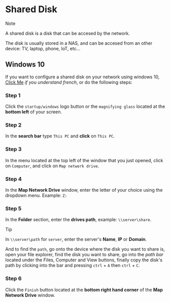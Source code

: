 # Shared Disk

>[!note]
>A shared disk is a disk that can be accesed by the network.
>
>The disk is usually stored in a NAS, and can be accesed from an other device: TV, laptop, phone, IoT, etc...

## Windows 10

If you want to configure a shared disk on your network using windows 10, [Click Me](https://kb.netgear.com/fr/19864/Comment-mapper-un-lecteur-r%C3%A9seau-sous-Windows?language=fr) *if you understand french*, or do the following steps:

### Step 1

Click the `startup/windows` logo button or the `magnifying glass` located at the **bottom left** of your screen.

### Step 2 

In the **search bar** type `This PC` and **click** on `This PC`.

### Step 3

In the menu located at the top left of the window that you just opened, click on `Computer`, and click on `Map network drive`.

### Step 4

In the **Map Network Drive** window, enter the letter of your choice using the dropdown menu. Example: `Z:`

### Step 5

In the **Folder** section, enter the **drives path**, example: `\\server\share`.
>[!tip]
>In `\\server\path` for `server`, enter the server's **Name**, **IP** or **Domain**.
>
>And to find the `path`, go onto the device where the disk you want to share is, open your file explorer, find the disk you want to share, go into the *path bar* located under the Files, Computer and View buttons, finally copy the disk's path by clicking into the bar and pressing `ctrl` + `A` then `ctrl` + `C`. 

### Step 6

Click the `Finish` button located at the **bottom right hand corner** of the **Map Network Drive** window.
